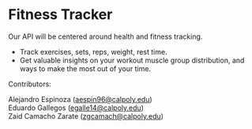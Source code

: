 # Fitness Tracker

Our API will be centered around health and fitness tracking.
- Track exercises, sets, reps, weight, rest time.
- Get valuable insights on your workout muscle group distribution, and ways to make the most out of your time.

Contributors:

Alejandro Espinoza (aespin96@calpoly.edu)<br>
Eduardo Gallegos (egalle14@calpoly.edu)<br>
Zaid Camacho Zarate (zgcamach@calpoly.edu)<br>
